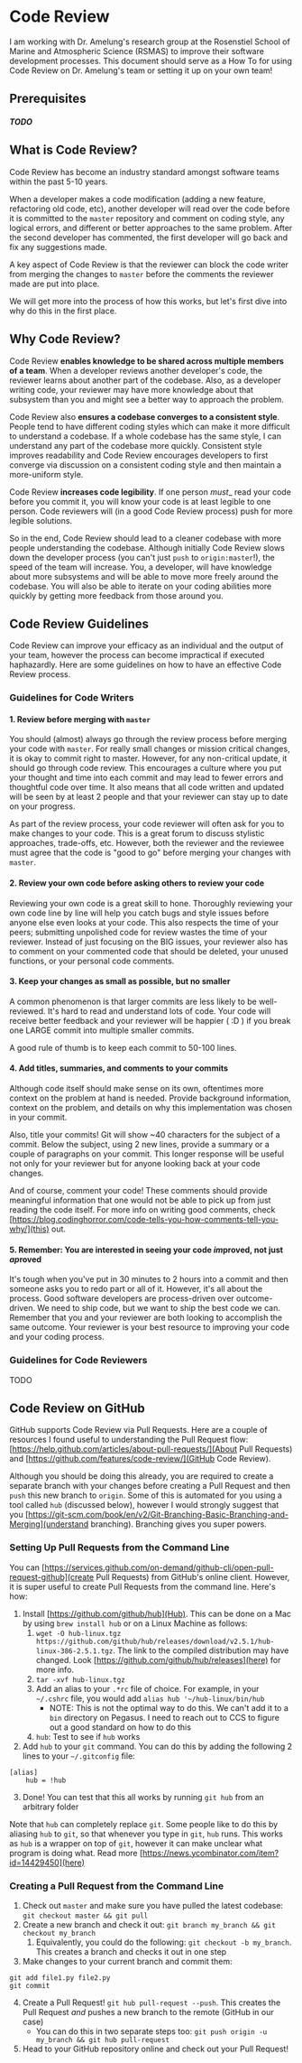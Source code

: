 # Code Review
I am working with Dr. Amelung's research group at the Rosenstiel School of Marine and Atmospheric Science (RSMAS) to improve their software development processes. This document should serve as a How To for using Code Review on Dr. Amelung's team or setting it up on your own team!

## Prerequisites
##### TODO

## What is Code Review?
Code Review has become an industry standard amongst software teams within the past 5-10 years. 

When a developer makes a code modification (adding a new feature, refactoring old code, etc), another developer will read over the code before it is committed to the `master` repository and comment on coding style, any logical errors, and different or better approaches to the same problem. After the second developer has commented, the first developer will go back and fix any suggestions made. 

A key aspect of Code Review is that the reviewer can block the code writer from merging the changes to `master` before the comments the reviewer made are put into place.

We will get more into the process of how this works, but let's first dive into why do this in the first place.

## Why Code Review?
Code Review **enables knowledge to be shared across multiple members of a team**. When a developer reviews another developer's code, the reviewer learns about another part of the codebase. Also, as a developer writing code, your reviewer may have more knowledge about that subsystem than you and might see a better way to approach the problem.

Code Review also **ensures a codebase converges to a consistent style**. People tend to have different coding styles which can make it more difficult to understand a codebase. If a whole codebase has the same style, I can understand any part of the codebase more quickly. Consistent style improves readability and Code Review encourages developers to first converge via discussion on a consistent coding style and then maintain a more-uniform style.

Code Review **increases code legibility**. If one person _must__ read your code before you commit it, you will know your code is at least legible to one person. Code reviewers will (in a good Code Review process) push for more legible solutions.

So in the end, Code Review should lead to a cleaner codebase with more people understanding the codebase. Although initially Code Review slows down the developer process (you can't just `push` to `origin:master`!), the speed of the team will increase. You, a developer, will have knowledge about more subsystems and will be able to move more freely around the codebase. You will also be able to iterate on your coding abilities more quickly by getting more feedback from those around you.

## Code Review Guidelines
Code Review can improve your efficacy as an individual and the output of your team, however the process can become impractical if executed haphazardly. Here are some guidelines on how to have an effective Code Review process.

### Guidelines for Code Writers

#### 1. Review before merging with `master`
You should (almost) always go through the review process before merging your code with `master`. For really small changes or mission critical changes, it is okay to commit right to master. However, for any non-critical update, it should go through code review. This encourages a culture where you put your thought and time into each commit and may lead to fewer errors and thoughtful code over time. It also means that all code written and updated will be seen by at least 2 people and that your reviewer can stay up to date on your progress.

As part of the review process, your code reviewer will often ask for you to make changes to your code. This is a great forum to discuss stylistic approaches, trade-offs, etc. However, both the reviewer and the reviewee must agree that the code is "good to go" before merging your changes with `master`.

#### 2. Review your own code before asking others to review your code
Reviewing your own code is a great skill to hone. Thoroughly reviewing your own code line by line will help you catch bugs and style issues before anyone else even looks at your code. This also respects the time of your peers; submitting unpolished code for review wastes the time of your reviewer. Instead of just focusing on the BIG issues, your reviewer also has to comment on your commented code that should be deleted, your unused functions, or your personal code comments.

#### 3. Keep your changes as small as possible, but no smaller
A common phenomenon is that larger commits are less likely to be well-reviewed. It's hard to read and understand lots of code. Your code will receive better feedback and your reviewer will be happier ( :D ) if you break one LARGE commit into multiple smaller commits. 

A good rule of thumb is to keep each commit to 50-100 lines.

#### 4. Add titles, summaries, and comments to your commits
Although code itself should make sense on its own, oftentimes more context on the problem at hand is needed. Provide background information, context on the problem, and details on why this implementation was chosen in your commit. 

Also, title your commits! Git will show ~40 characters for the subject of a commit. Below the subject, using 2 new lines, provide a summary or a couple of paragraphs on your commit. This longer response will be useful not only for your reviewer but for anyone looking back at your code changes.

And of course, comment your code! These comments should provide meaningful information that one would not be able to pick up from just reading the code itself. For more info on writing good comments, check [https://blog.codinghorror.com/code-tells-you-how-comments-tell-you-why/](this) out.

#### 5. Remember: You are interested in seeing your code *im*proved, not just *ap*roved
It's tough when you've put in 30 minutes to 2 hours into a commit and then someone asks you to redo part or all of it. However, it's all about the process. Good software developers are process-driven over outcome-driven. We need to ship code, but we want to ship the best code we can. Remember that you and your reviewer are both looking to accomplish the same outcome. Your reviewer is your best resource to improving your code and your coding process.

### Guidelines for Code Reviewers
TODO

## Code Review on GitHub
GitHub supports Code Review via Pull Requests. Here are a couple of resources I found useful to understanding the Pull Request flow: [https://help.github.com/articles/about-pull-requests/](About Pull Requests) and [https://github.com/features/code-review/](GitHub Code Review).

Although you should be doing this already, you are required to create a separate branch with your changes before creating a Pull Request and then `push` this new branch to `origin`. Some of this is automated for you using a tool called `hub` (discussed below), however I would strongly suggest that you [https://git-scm.com/book/en/v2/Git-Branching-Basic-Branching-and-Merging](understand branching). Branching gives you super powers.

### Setting Up Pull Requests from the Command Line
You can [https://services.github.com/on-demand/github-cli/open-pull-request-github](create Pull Requests) from GitHub's online client. However, it is super useful to create Pull Requests from the command line. Here's how:

1. Install [https://github.com/github/hub](Hub). This can be done on a Mac by using `brew install hub` or on a Linux Machine as follows:
	1. `wget -O hub-linux.tgz https://github.com/github/hub/releases/download/v2.5.1/hub-linux-386-2.5.1.tgz`. The link to the compiled distribution may have changed. Look [https://github.com/github/hub/releases](here) for more info.
	2. `tar -xvf hub-linux.tgz`
	3. Add an alias to your `.*rc` file of choice. For example, in your `~/.cshrc` file, you would add `alias hub '~/hub-linux/bin/hub`
		- NOTE: This is not the optimal way to do this. We can't add it to a `bin` directory on Pegasus. I need to reach out to CCS to figure out a good standard on how to do this
	4. `hub`: Test to see if `hub` works
2. Add `hub` to your `git` command. You can do this by adding the following 2 lines to your `~/.gitconfig` file:
```
[alias]
	hub = !hub
```
3. Done! You can test that this all works by running `git hub` from an arbitrary folder

Note that `hub` can completely replace `git`. Some people like to do this by aliasing `hub` to `git`, so that whenever you type in `git`, `hub` runs. This works as `hub` is a wrapper on top of `git`, however it can make unclear what program is doing what. Read more [https://news.ycombinator.com/item?id=14429450](here)

### Creating a Pull Request from the Command Line
1. Check out `master` and make sure you have pulled the latest codebase: `git checkout master && git pull`
2. Create a new branch and check it out: `git branch my_branch && git checkout my_branch`
	1. Equivalently, you could do the following: `git checkout -b my_branch`. This creates a branch and checks it out in one step
3. Make changes to your current branch and commit them: 
```
git add file1.py file2.py 
git commit 
```
4. Create a Pull Request! `git hub pull-request --push`. This creates the Pull Request *and* pushes a new branch to the remote (GitHub in our case)
	- You can do this in two separate steps too: `git push origin -u my_branch && git hub pull-request`
5. Head to your GitHub repository online and check out your Pull Request!
